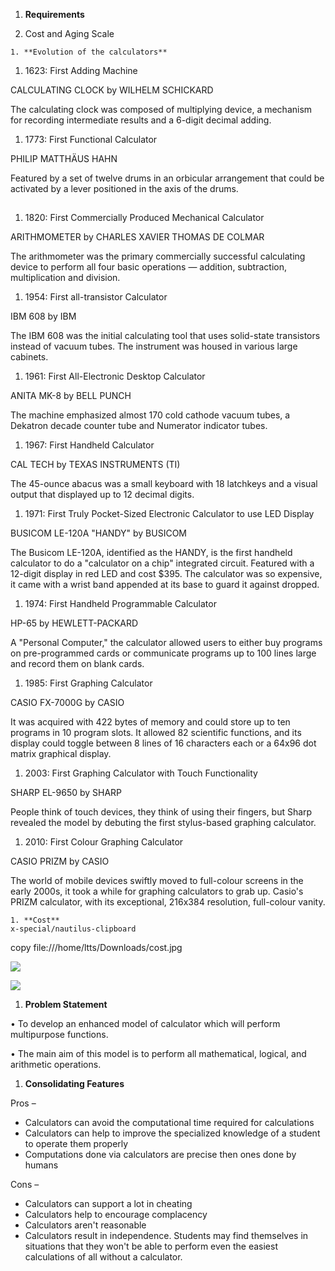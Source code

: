 1. **Requirements**

  1. Cost and Aging Scale

    1. **Evolution of the calculators**

1. 1623: First Adding Machine

CALCULATING CLOCK by WILHELM SCHICKARD

The calculating clock was composed of multiplying device, a mechanism for recording intermediate results and a 6-digit decimal adding.

1. 1773: First Functional Calculator

PHILIP MATTHÄUS HAHN

Featured by a set of twelve drums in an orbicular arrangement that could be activated by a lever positioned in the axis of the drums.

##


1. 1820: First Commercially Produced Mechanical Calculator

ARITHMOMETER by CHARLES XAVIER THOMAS DE COLMAR

The arithmometer was the primary commercially successful calculating device to perform all four basic operations — addition, subtraction, multiplication and division.

1. 1954: First all-transistor Calculator

IBM 608 by IBM

The IBM 608 was the initial calculating tool that uses solid-state transistors instead of vacuum tubes. The instrument was housed in various large cabinets.

1. 1961: First All-Electronic Desktop Calculator

ANITA MK-8 by BELL PUNCH

The machine emphasized almost 170 cold cathode vacuum tubes, a Dekatron decade counter tube and Numerator indicator tubes.

1. 1967: First Handheld Calculator

 CAL TECH by TEXAS INSTRUMENTS (TI)

The 45-ounce abacus was a small keyboard with 18 latchkeys and a visual output that displayed up to 12 decimal digits.

1. 1971: First Truly Pocket-Sized Electronic Calculator to use LED Display

BUSICOM LE-120A &quot;HANDY&quot; by BUSICOM

The Busicom LE-120A, identified as the HANDY, is the first handheld calculator to do a &quot;calculator on a chip&quot; integrated circuit. Featured with a 12-digit display in red LED and cost $395. The calculator was so expensive, it came with a wrist band appended at its base to guard it against dropped.

1. 1974: First Handheld Programmable Calculator

HP-65 by HEWLETT-PACKARD

A &quot;Personal Computer,&quot; the calculator allowed users to either buy programs on pre-programmed cards or communicate programs up to 100 lines large and record them on blank cards.

1. 1985: First Graphing Calculator

CASIO FX-7000G by CASIO

It was acquired with 422 bytes of memory and could store up to ten programs in 10 program slots. It allowed 82 scientific functions, and its display could toggle between 8 lines of 16 characters each or a 64x96 dot matrix graphical display.

1. 2003: First Graphing Calculator with Touch Functionality

SHARP EL-9650 by SHARP

People think of touch devices, they think of using their fingers, but Sharp revealed the model by debuting the first stylus-based graphing calculator.

1. 2010: First Colour Graphing Calculator

CASIO PRIZM by CASIO

The world of mobile devices swiftly moved to full-colour screens in the early 2000s, it took a while for graphing calculators to grab up. Casio&#39;s PRIZM calculator, with its exceptional, 216x384 resolution, full-colour vanity.

    1. **Cost**
    x-special/nautilus-clipboard
copy
file:///home/ltts/Downloads/cost.jpg

![](RackMultipart20210206-4-7jsi93_html_e603ed838aa9f89c.gif)

![](RackMultipart20210206-4-7jsi93_html_15ac97c2655bd7fb.png)

1. **Problem Statement**

• To develop an enhanced model of calculator which will perform multipurpose functions.

• The main aim of this model is to perform all mathematical, logical, and arithmetic operations.

1. **Consolidating Features**

Pros –

- Calculators can avoid the computational time required for calculations
- Calculators can help to improve the specialized knowledge of a student to operate them properly
- Computations done via calculators are precise then ones done by humans

Cons –

- Calculators can support a lot in cheating
- Calculators help to encourage complacency
- Calculators aren&#39;t reasonable
- Calculators result in independence. Students may find themselves in situations that they won&#39;t be able to perform even the easiest calculations of all without a calculator.

